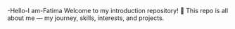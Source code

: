 -Hello-I am-Fatima
Welcome to my introduction repository! 🌸   This repo is all about me — my journey, skills, interests, and projects.
